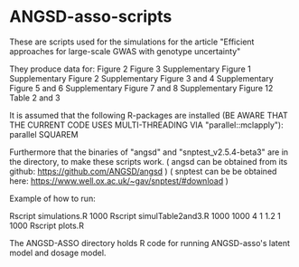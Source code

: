 # ANGSD-asso-scripts

These are scripts used for the simulations for the article "Efficient approaches for large-scale GWAS with genotype uncertainty"

They produce data for:
Figure 2
Figure 3
Supplementary Figure 1
Supplementary Figure 2
Supplementary Figure 3 and 4
Supplementary Figure 5 and 6
Supplementary Figure 7 and 8
Supplementary Figure 12
Table 2 and 3


It is assumed that the following R-packages are installed (BE AWARE THAT THE CURRENT CODE USES MULTI-THREADING VIA "parallel::mclapply"):
parallel
SQUAREM

Furthermore that the binaries of "angsd" and "snptest_v2.5.4-beta3" are in the directory, to make these scripts work.
( angsd can be obtained from its github: https://github.com/ANGSD/angsd )
( snptest can be be obtained here: https://www.well.ox.ac.uk/~gav/snptest/#download )

Example of how to run:

Rscript simulations.R 1000
Rscript simulTable2and3.R 1000 1000 4 1 1.2 1 1000
Rscript plots.R

The ANGSD-ASSO directory holds R code for running ANGSD-asso's latent model and dosage model.

